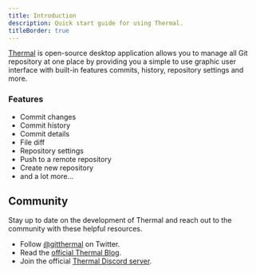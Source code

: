 ```yaml
---
title: Introduction
description: Quick start guide for using Thermal.
titleBorder: true
---
```


[Thermal](/) is open-source desktop application allows you to manage all Git repository at one place by providing you a simple to use graphic user interface with built-in features commits, history, repository settings and more.

### Features

- Commit changes
- Commit history
- Commit details
- File diff
- Repository settings
- Push to a remote repository
- Create new repository
- and a lot more...

## Community

Stay up to date on the development of Thermal and reach out to the community with these helpful resources.

- Follow [@gitthermal](https://twitter.com/@gitthermal) on Twitter.
- Read the [official Thermal Blog](/blog).
- Join the official [Thermal Discord server](https://discordapp.com/invite/KT3nAR5/).
